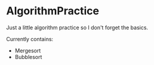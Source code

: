 AlgorithmPractice
=================

Just a little algorithm practice so I don't forget the basics.

Currently contains:

- Mergesort
- Bubblesort
